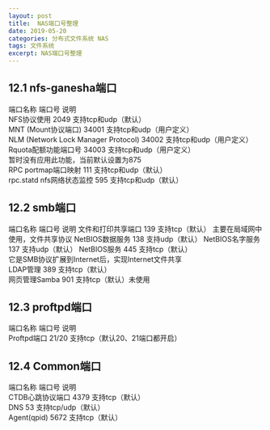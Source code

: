 ```yaml
---
layout: post
title:  NAS端口号整理
date: 2019-05-20
categories: 分布式文件系统 NAS
tags: 文件系统
excerpt: NAS端口号整理
---
```



12.1 nfs-ganesha端口     
------

端口名称	端口号	说明            
NFS协议使用	2049	支持tcp和udp（默认）            
MNT (Mount协议端口)	34001	支持tcp和udp（用户定义）             
NLM (Network Lock Manager Protocol)	34002	支持tcp和udp（用户定义）               
Rquota配额功能端口号	34003	支持tcp和udp（用户定义）         
暂时没有应用此功能，当前默认设置为875          
RPC portmap端口映射	111	支持tcp和udp（默认）          
rpc.statd  nfs网络状态监控	595	支持tcp和udp（默认）          


12.2 smb端口     
------

端口名称	端口号	说明
文件和打印共享端口	139	支持tcp（默认）
主要在局域网中使用，文件共享协议
NetBIOS数据服务	138	支持udp（默认）
NetBIOS名字服务	137	支持udp（默认）
NetBIOS服务	445	支持tcp（默认）           
它是SMB协议扩展到Internet后，实现Internet文件共享        
LDAP管理	389	支持tcp（默认）       
网页管理Samba	901	支持tcp（默认）未使用        


12.3 proftpd端口         
------

端口名称	端口号	说明    
Proftpd端口	21/20	支持tcp（默认20、21端口都开启）     

12.4 Common端口    
------

端口名称	端口号	说明     
CTDB心跳协议端口	4379	支持tcp（默认）           
DNS	53	支持tcp/udp（默认）       
Agent(qpid)	5672	支持tcp（默认）     
